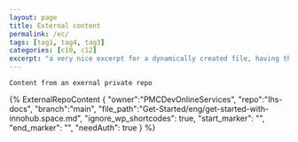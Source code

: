 ```yaml
---
layout: page
title: External content
permalink: /ec/
tags: [tag1, tag4, tag3]
categories: [c10, c12]
excerpt: "a very nice excerpt for a dynamically created file, having the content imported from an external private GitHub repo"
---
```

```
Content from an exernal private repo
```

{% 
    ExternalRepoContent  { 
        "owner":"PMCDevOnlineServices", 
        "repo":"Ihs-docs", 
        "branch":"main", 
        "file_path":"Get-Started/eng/get-started-with-innohub.space.md", 
        "ignore_wp_shortcodes": true, 
        "start_marker": "<!-- START EXPOSED SECTION -->", 
        "end_marker": "<!-- END EXPOSED SECTION -->",
        "needAuth": true 
    }
%}
